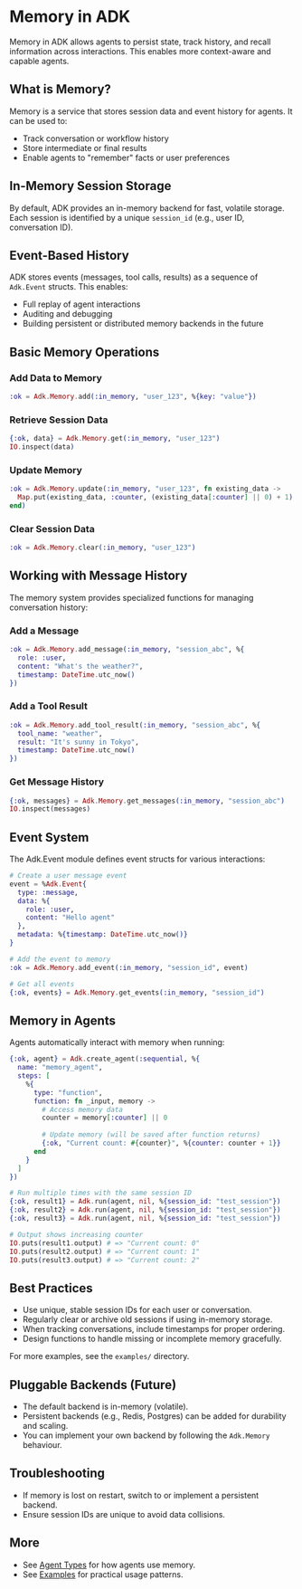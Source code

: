 # Memory in ADK

Memory in ADK allows agents to persist state, track history, and recall information across interactions. This enables more context-aware and capable agents.

## What is Memory?

Memory is a service that stores session data and event history for agents. It can be used to:
- Track conversation or workflow history
- Store intermediate or final results
- Enable agents to "remember" facts or user preferences

## In-Memory Session Storage

By default, ADK provides an in-memory backend for fast, volatile storage. Each session is identified by a unique `session_id` (e.g., user ID, conversation ID).

## Event-Based History

ADK stores events (messages, tool calls, results) as a sequence of `Adk.Event` structs. This enables:
- Full replay of agent interactions
- Auditing and debugging
- Building persistent or distributed memory backends in the future

## Basic Memory Operations

### Add Data to Memory

```elixir
:ok = Adk.Memory.add(:in_memory, "user_123", %{key: "value"})
```

### Retrieve Session Data

```elixir
{:ok, data} = Adk.Memory.get(:in_memory, "user_123")
IO.inspect(data)
```

### Update Memory

```elixir
:ok = Adk.Memory.update(:in_memory, "user_123", fn existing_data ->
  Map.put(existing_data, :counter, (existing_data[:counter] || 0) + 1)
end)
```

### Clear Session Data

```elixir
:ok = Adk.Memory.clear(:in_memory, "user_123")
```

## Working with Message History

The memory system provides specialized functions for managing conversation history:

### Add a Message

```elixir
:ok = Adk.Memory.add_message(:in_memory, "session_abc", %{
  role: :user,
  content: "What's the weather?",
  timestamp: DateTime.utc_now()
})
```

### Add a Tool Result

```elixir
:ok = Adk.Memory.add_tool_result(:in_memory, "session_abc", %{
  tool_name: "weather",
  result: "It's sunny in Tokyo",
  timestamp: DateTime.utc_now()
})
```

### Get Message History

```elixir
{:ok, messages} = Adk.Memory.get_messages(:in_memory, "session_abc")
IO.inspect(messages)
```

## Event System

The Adk.Event module defines event structs for various interactions:

```elixir
# Create a user message event
event = %Adk.Event{
  type: :message,
  data: %{
    role: :user,
    content: "Hello agent"
  },
  metadata: %{timestamp: DateTime.utc_now()}
}

# Add the event to memory
:ok = Adk.Memory.add_event(:in_memory, "session_id", event)

# Get all events
{:ok, events} = Adk.Memory.get_events(:in_memory, "session_id")
```

## Memory in Agents

Agents automatically interact with memory when running:

```elixir
{:ok, agent} = Adk.create_agent(:sequential, %{
  name: "memory_agent",
  steps: [
    %{
      type: "function",
      function: fn _input, memory ->
        # Access memory data
        counter = memory[:counter] || 0
        
        # Update memory (will be saved after function returns)
        {:ok, "Current count: #{counter}", %{counter: counter + 1}}
      end
    }
  ]
})

# Run multiple times with the same session ID
{:ok, result1} = Adk.run(agent, nil, %{session_id: "test_session"})
{:ok, result2} = Adk.run(agent, nil, %{session_id: "test_session"})
{:ok, result3} = Adk.run(agent, nil, %{session_id: "test_session"})

# Output shows increasing counter
IO.puts(result1.output) # => "Current count: 0"
IO.puts(result2.output) # => "Current count: 1"
IO.puts(result3.output) # => "Current count: 2"
```

## Best Practices

- Use unique, stable session IDs for each user or conversation.
- Regularly clear or archive old sessions if using in-memory storage.
- When tracking conversations, include timestamps for proper ordering.
- Design functions to handle missing or incomplete memory gracefully.

For more examples, see the `examples/` directory.

## Pluggable Backends (Future)

- The default backend is in-memory (volatile).
- Persistent backends (e.g., Redis, Postgres) can be added for durability and scaling.
- You can implement your own backend by following the `Adk.Memory` behaviour.

## Troubleshooting

- If memory is lost on restart, switch to or implement a persistent backend.
- Ensure session IDs are unique to avoid data collisions.

## More

- See [Agent Types](agent_types.md) for how agents use memory.
- See [Examples](../../examples/) for practical usage patterns. 